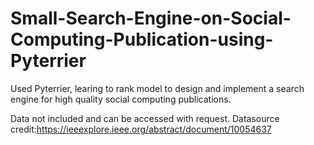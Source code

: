 # Small-Search-Engine-on-Social-Computing-Publication-using-Pyterrier
Used Pyterrier, learing to rank model to design and implement a search engine for high quality social computing publications. 

Data not included and can be accessed with request. Datasource credit:https://ieeexplore.ieee.org/abstract/document/10054637
